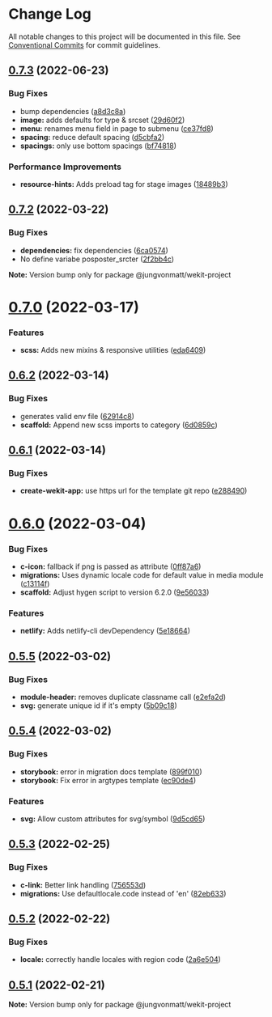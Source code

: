 # Change Log

All notable changes to this project will be documented in this file.
See [Conventional Commits](https://conventionalcommits.org) for commit guidelines.

## [0.7.3](https://github.com/jungvonmatt/wekit/compare/v0.7.2...v0.7.3) (2022-06-23)


### Bug Fixes

* bump dependencies ([a8d3c8a](https://github.com/jungvonmatt/wekit/commit/a8d3c8a1cd687d6aba3800d8ed313f197786a407))
* **image:** adds defaults for type & srcset ([29d60f2](https://github.com/jungvonmatt/wekit/commit/29d60f215d9476e5b01c43d39ca3849a2adbda70))
* **menu:** renames menu field in page to submenu ([ce37fd8](https://github.com/jungvonmatt/wekit/commit/ce37fd8c3dc9f21813d5edcadec195b25f1d96a2))
* **spacing:** reduce default spacing ([d5cbfa2](https://github.com/jungvonmatt/wekit/commit/d5cbfa21e39ac8425d0b4ad29697e11ef40acf8f))
* **spacings:** only use bottom spacings ([bf74818](https://github.com/jungvonmatt/wekit/commit/bf748189c4fe133c748ebfc04181e2cbe9580f11))


### Performance Improvements

* **resource-hints:** Adds preload tag for stage images ([18489b3](https://github.com/jungvonmatt/wekit/commit/18489b36726d9324aa1bb7108c6fff62d0bbe9da))





## [0.7.2](https://github.com/jungvonmatt/wekit/compare/v0.7.1...v0.7.2) (2022-03-22)


### Bug Fixes

* **dependencies:** fix dependencies ([6ca0574](https://github.com/jungvonmatt/wekit/commit/6ca0574cec19f6063128bd64f4ffda696883a35a))
* No define variabe posposter_srcter ([2f2bb4c](https://github.com/jungvonmatt/wekit/commit/2f2bb4c514b6b23fc1831710071783fe576d9995))







**Note:** Version bump only for package @jungvonmatt/wekit-project





# [0.7.0](https://github.com/jungvonmatt/wekit/compare/v0.6.2...v0.7.0) (2022-03-17)


### Features

* **scss:** Adds new mixins & responsive utilities ([eda6409](https://github.com/jungvonmatt/wekit/commit/eda6409fe7fc222cc47e85c592059ae35441190e))





## [0.6.2](https://github.com/jungvonmatt/wekit/compare/v0.6.1...v0.6.2) (2022-03-14)


### Bug Fixes

* generates valid env file ([62914c8](https://github.com/jungvonmatt/wekit/commit/62914c8e3770ec29fc53d81dcf6d90eced5bfa2e))
* **scaffold:** Append new scss imports to category ([6d0859c](https://github.com/jungvonmatt/wekit/commit/6d0859cd5ac58f57e14e12c7bc9403ab5aa20b54))





## [0.6.1](https://github.com/jungvonmatt/wekit/compare/v0.6.0...v0.6.1) (2022-03-14)


### Bug Fixes

* **create-wekit-app:** use https url for the template git repo ([e288490](https://github.com/jungvonmatt/wekit/commit/e288490621a40e3fc291c6f2895a0551ef80b7ce))





# [0.6.0](https://github.com/jungvonmatt/wekit/compare/v0.5.5...v0.6.0) (2022-03-04)


### Bug Fixes

* **c-icon:** fallback if png is passed as attribute ([0ff87a6](https://github.com/jungvonmatt/wekit/commit/0ff87a67813b60d472cd1c686478ce9e3a431fe7))
* **migrations:** Uses dynamic locale code for default value in media module ([c13114f](https://github.com/jungvonmatt/wekit/commit/c13114f729919119e136602cd87cd6babf56c752))
* **scaffold:** Adjust hygen script to version 6.2.0 ([9e56033](https://github.com/jungvonmatt/wekit/commit/9e56033221f4c0f4f4e6df4ac5bac21614b42680))


### Features

* **netlify:** Adds netlify-cli devDependency ([5e18664](https://github.com/jungvonmatt/wekit/commit/5e186648c4c77e922ca1fc1a481ea39a8a29edf2))





## [0.5.5](https://github.com/jungvonmatt/wekit/compare/v0.5.4...v0.5.5) (2022-03-02)


### Bug Fixes

* **module-header:** removes duplicate classname call ([e2efa2d](https://github.com/jungvonmatt/wekit/commit/e2efa2d382418954d7c5a1fcc31ad50a91034ff2))
* **svg:** generate unique id if it's empty ([5b09c18](https://github.com/jungvonmatt/wekit/commit/5b09c1892f92c806e309423b9a16bf50f5957ac1))





## [0.5.4](https://github.com/jungvonmatt/wekit/compare/v0.5.3...v0.5.4) (2022-03-02)


### Bug Fixes

* **storybook:** error in migration docs template ([899f010](https://github.com/jungvonmatt/wekit/commit/899f01031a683425ad8dd623cc6104a3bc1d836b))
* **storybook:** Fix error in argtypes template ([ec90de4](https://github.com/jungvonmatt/wekit/commit/ec90de4761b55a88f13f3d29e7864a5552efe235))


### Features

* **svg:** Allow custom attributes for svg/symbol ([9d5cd65](https://github.com/jungvonmatt/wekit/commit/9d5cd653268b23b02064d799b1728fd052cc2e90))





## [0.5.3](https://github.com/jungvonmatt/wekit/compare/v0.5.2...v0.5.3) (2022-02-25)


### Bug Fixes

* **c-link:** Better link handling ([756553d](https://github.com/jungvonmatt/wekit/commit/756553d4b77c3bff33738a56573514dcecdc883e))
* **migrations:** Use defaultlocale.code instead of 'en' ([82eb633](https://github.com/jungvonmatt/wekit/commit/82eb633cb8096e4e42d9376781a3d299e1b7b72c))





## [0.5.2](https://github.com/jungvonmatt/wekit/compare/v0.5.1...v0.5.2) (2022-02-22)


### Bug Fixes

* **locale:** correctly handle locales with region code ([2a6e504](https://github.com/jungvonmatt/wekit/commit/2a6e504e0c78fcef4cda8f82fbc5546c5102a218))





## [0.5.1](https://github.com/jungvonmatt/wekit/compare/v0.5.0...v0.5.1) (2022-02-21)

**Note:** Version bump only for package @jungvonmatt/wekit-project
